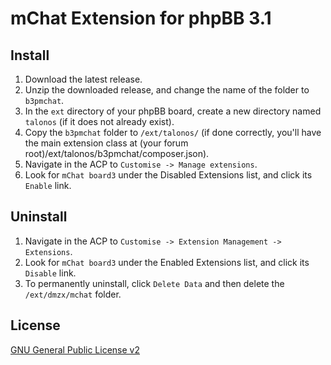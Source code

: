 # mChat Extension for phpBB 3.1



## Install

1. Download the latest release.
2. Unzip the downloaded release, and change the name of the folder to `b3pmchat`.
3. In the `ext` directory of your phpBB board, create a new directory named `talonos` (if it does not already exist).
4. Copy the `b3pmchat` folder to `/ext/talonos/` (if done correctly, you'll have the main extension class at (your forum root)/ext/talonos/b3pmchat/composer.json).
5. Navigate in the ACP to `Customise -> Manage extensions`.
6. Look for `mChat board3` under the Disabled Extensions list, and click its `Enable` link.

## Uninstall

1. Navigate in the ACP to `Customise -> Extension Management -> Extensions`.
2. Look for `mChat board3` under the Enabled Extensions list, and click its `Disable` link.
3. To permanently uninstall, click `Delete Data` and then delete the `/ext/dmzx/mchat` folder.

## License
[GNU General Public License v2](http://opensource.org/licenses/GPL-2.0)
